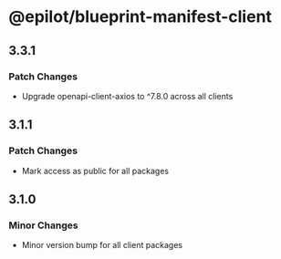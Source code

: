 # @epilot/blueprint-manifest-client

## 3.3.1

### Patch Changes

- Upgrade openapi-client-axios to ^7.8.0 across all clients

## 3.1.1

### Patch Changes

- Mark access as public for all packages

## 3.1.0

### Minor Changes

- Minor version bump for all client packages
